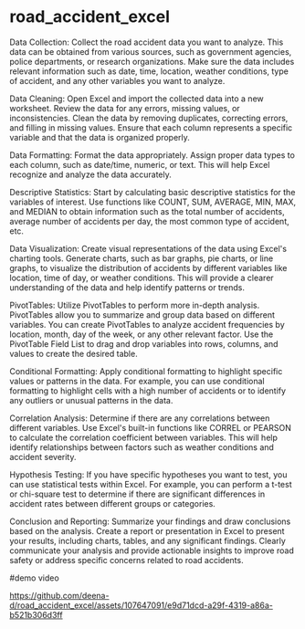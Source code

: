 # road_accident_excel
Data Collection: Collect the road accident data you want to analyze. This data can be obtained from various sources, such as government agencies, police departments, or research organizations. Make sure the data includes relevant information such as date, time, location, weather conditions, type of accident, and any other variables you want to analyze.

Data Cleaning: Open Excel and import the collected data into a new worksheet. Review the data for any errors, missing values, or inconsistencies. Clean the data by removing duplicates, correcting errors, and filling in missing values. Ensure that each column represents a specific variable and that the data is organized properly.

Data Formatting: Format the data appropriately. Assign proper data types to each column, such as date/time, numeric, or text. This will help Excel recognize and analyze the data accurately.

Descriptive Statistics: Start by calculating basic descriptive statistics for the variables of interest. Use functions like COUNT, SUM, AVERAGE, MIN, MAX, and MEDIAN to obtain information such as the total number of accidents, average number of accidents per day, the most common type of accident, etc.

Data Visualization: Create visual representations of the data using Excel's charting tools. Generate charts, such as bar graphs, pie charts, or line graphs, to visualize the distribution of accidents by different variables like location, time of day, or weather conditions. This will provide a clearer understanding of the data and help identify patterns or trends.

PivotTables: Utilize PivotTables to perform more in-depth analysis. PivotTables allow you to summarize and group data based on different variables. You can create PivotTables to analyze accident frequencies by location, month, day of the week, or any other relevant factor. Use the PivotTable Field List to drag and drop variables into rows, columns, and values to create the desired table.

Conditional Formatting: Apply conditional formatting to highlight specific values or patterns in the data. For example, you can use conditional formatting to highlight cells with a high number of accidents or to identify any outliers or unusual patterns in the data.

Correlation Analysis: Determine if there are any correlations between different variables. Use Excel's built-in functions like CORREL or PEARSON to calculate the correlation coefficient between variables. This will help identify relationships between factors such as weather conditions and accident severity.

Hypothesis Testing: If you have specific hypotheses you want to test, you can use statistical tests within Excel. For example, you can perform a t-test or chi-square test to determine if there are significant differences in accident rates between different groups or categories.

Conclusion and Reporting: Summarize your findings and draw conclusions based on the analysis. Create a report or presentation in Excel to present your results, including charts, tables, and any significant findings. Clearly communicate your analysis and provide actionable insights to improve road safety or address specific concerns related to road accidents.


#demo video





https://github.com/deena-d/road_accident_excel/assets/107647091/e9d71dcd-a29f-4319-a86a-b521b306d3ff

